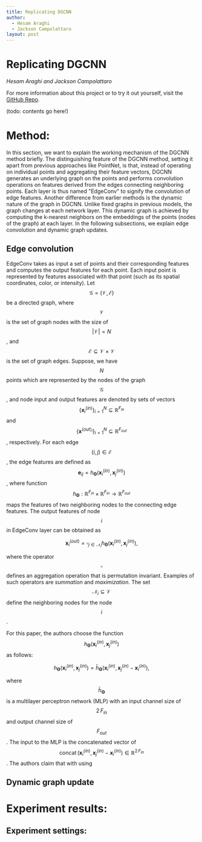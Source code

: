 ```yaml
---
title: Replicating DGCNN
author:
  - Hesam Araghi
  - Jackson Campolattaro
layout: post
---
```


# Replicating DGCNN
*Hesam Araghi and Jackson Campolattaro*

For more information about this project or to try it out yourself, visit
the [GitHub Repo](https://github.com/JacksonCampolattaro/dgcnn-replication).

(todo: contents go here!)



# Method:

In this section, we want to explain the working mechanism of the DGCNN method briefly. The distinguishing feature of the DGCNN method, setting it apart from previous approaches like PointNet, is that, instead of operating on individual points and aggregating their feature vectors, DGCNN generates an underlying graph on the points and performs convolution operations on features derived from the edges connecting neighboring points. Each layer is thus named "EdgeConv" to signify the convolution of edge features. Another difference from earlier methods is the dynamic nature of the graph in DGCNN. Unlike fixed graphs in previous models, the graph changes at each network layer. This dynamic graph is achieved by computing the k-nearest neighbors on the embeddings of the points (nodes of the graph) at each layer. In the following subsections, we explain edge convolution and dynamic graph updates.

## Edge convolution

EdgeConv takes as input a set of points and their corresponding features and computes the output features for each point. Each input point is represented by features associated with that point (such as its spatial coordinates, color, or intensity). Let $$\mathcal{G}=(\mathcal{V},\mathcal{E})$$ be a directed graph, where $$\mathcal{V}$$ is the set of graph nodes with the size of $$\lvert \mathcal{V}\rvert = N$$, and $$\mathcal{E} \subseteq \mathcal{V}\times \mathcal{V}$$ is the set of graph edges. Suppose, we have $$N$$ points which are represented by the nodes of the graph $$\mathcal{G}$$, and node input and output features are denoted by sets of vectors $$\lbrace\mathbf{x}^{(in)}_i\rbrace_{i=1}^{N}\subseteq \mathbb{R}^{F_{in}}$$ and $$\lbrace\mathbf{x}^{(out)_i}\rbrace_{i=1}^{N}\subseteq \mathbb{R}^{F_{out}}$$, respectively. For each edge $$(i,j)\in\mathcal{E}$$, the edge features are defined as $$\mathbf{e}_{ij}=h_{\mathbf{\Theta}}(\mathbf{x}_i^{(in)},\mathbf{x}_j^{(in)})$$, where function $$h_{\mathbf{\Theta}}:\mathbb{R}^{F_{in}}\times\mathbb{R}^{F_{in}}\rightarrow \mathbb{R}^{F_{out}}$$ maps the features of two neighboring nodes to the connecting edge features. The output features of node $$i$$ in EdgeConv layer can be obtained as

$$
\mathbf{x}^{(out)}_i =\mathop{\square}_{j\in \mathcal{N}_i} h_{\mathbf{\Theta}}(\mathbf{x}_i^{(in)},\mathbf{x}_j^{(in)}),
$$

where the operator $$\square$$ defines an aggregation operation that is permutation invariant. Examples of such operators are *summation* and *maximization*. The set $$\mathcal{N}_i\subseteq\mathcal{V}$$ define the neighboring nodes for the node $$i$$. 

For this paper, the authors choose the function $$h_{\mathbf{\Theta}}(\mathbf{x}_i^{(in)},\mathbf{x}_j^{(in)})$$ as follows:

$$
h_{\mathbf{\Theta}}(\mathbf{x}_i^{(in)},\mathbf{x}_j^{(in)})={\bar h}_{\mathbf{\Theta}}(\mathbf{x}_i^{(in)},\mathbf{x}_j^{(in)} - \mathbf{x}_i^{(in)}),
$$

where $${\bar h}_{\mathbf{\Theta}}$$ is a multilayer perceptron network (MLP) with an input channel size of $$2\,F_{in}$$  and output channel size of $$F_{out}$$. The input to the MLP is the concatenated vector of $$\mathop{concat}\big({\mathbf{x}_i^{(in)}},\mathbf{x}_j^{(in)} - \mathbf{x}_i^{(in)}\big)\in\mathbb{R}^{2\,F_{in}}$$. The authors claim that with using 

## Dynamic graph update

# Experiment results:

## Experiment settings:

